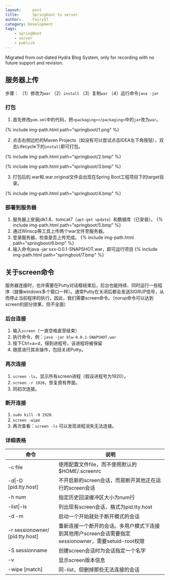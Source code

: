 ```yaml
---
layout:     post
title:      Springboot to server
author:     Fairy17
category: Development
tags:
    - springBoot
    - server
    - publish
---
```


Migrated from out-dated Hydra Blog System, only for recording with no future support and revision.

## 服务器上传

步骤： （1）修改为`war` （2）`install` （3）复制`war` （4）运行命令`java -jar`

### 打包  

1. 首先修改`pom.xml`中的代码，把`<packaging></packaging>`中的`jar`改为`war`。  

{% include img-path.html path="springboot/1.png" %}

2. 点击右侧边栏的Maven Projects（如没有可以尝试点击IDEA左下角按钮），双击Lifecycle下的`install`即可打包。  

{% include img-path.html path="springboot/2.bmp" %}

{% include img-path.html path="springboot/3.bmp" %}  

3. 打包后的.war和.war.original文件会出现在Spring Boot工程项目下的target目录。

{% include img-path.html path="springboot/4.bmp" %} 

### 部署到服务器

1. 服务器上安装jdk1.8、tomcat7（`apt-get update`）和数据库（已安装）。
{% include img-path.html path="springboot/5.bmp" %}
2. 通过Winscp等工具上传两个war文件至服务器。
3. 登录服务器，检查是否上传完成。
{% include img-path.html path="springboot/6.bmp" %} 
4. 输入命令java -jar xxx-0.0.1-SNAPSHOT.war，即可运行项目
{% include img-path.html path="springboot/7.bmp" %}

## 关于screen命令

服务器连接时，也许需要在Putty对话框结束后，后台也能持续、同时运行一些程序（就像windows多个窗口一样）。通常Putty在关闭后都会发送SIGRUP信号，从而停止当前程序的执行。因此，我们需要screen命令。（norup命令可以达到screen的部分效果，但不全面）

### 后台连接

1. 输入`screen`（一直空格直至结束）
2. 执行命令，例：`java -jar blw-0.0.1-SNAPSHOT.war`
3. 按下Ctrl+a+d，得到进程号，该进程将被保留
4. 随意进行其余操作，包括关闭Putty。

### 再次连接

1. `screen -ls`，显示所有screen进程（假设进程号为1920）。
2. `screen -r 1920`，恢复原有界面。
3. 同初次连接。

### 断开连接
1. `sudo kill -9 1920`.
2. `screen -wipe`
3. 再次查看：`screen -ls` 可以发现进程消失无法连接。

### 详细表格

| 命令     |  说明    |
| ---- | ---- |
| -c file |使用配置文件file，而不使用默认的$HOME/.screenrc |
| -d\|-D [pid.tty.host] |不开启新的screen会话，而是断开其他正在运行的screen会话|
| -h num	  |  指定历史回滚缓冲区大小为num行|
|-list\|-ls |  列出现有screen会话，格式为pid.tty.host|
|-d -m	 |  启动一个开始就处于断开模式的会话|
|-r sessionowner/ [pid.tty.host] |  重新连接一个断开的会话。多用户模式下连接到其他用户screen会话需要指定sessionowner，需要setuid-root权限|
|-S sessionname |  创建screen会话时为会话指定一个名字|
|-v	 |  显示screen版本信息|
|-wipe [match] |  同-list，但删掉那些无法连接的会话|
